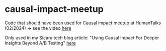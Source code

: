 # causal-impact-meetup

Code that should have been used for Causal impact meetup at HumanTalks (02/2024) -> see the video [here](https://youtu.be/-2A7fDJw18Q?si=yXm9HH4UVm6k7WnA)

Only used in my Sicara tech blog article: "Using Causal Impact For Deeper Insights Beyond A/B Testing" [here](https://data-ai.theodo.com/blog-technique/ab-testing-not-enough-google-causal-impact-insights)
